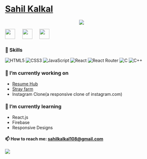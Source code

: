 <p align="center" color="black">
  <a href="https://sahilkalkal.com">
    <h1>Sahil Kalkal</h1>
    </a>
</p>


<p align="center">
  <!-- Typing SVG by DenverCoder1 - https://github.com/DenverCoder1/readme-typing-svg -->
  <a href="https://github.com/DenverCoder1/readme-typing-svg">
    <img src="https://readme-typing-svg.demolab.com/?lines=Front%20End%20Web%20Developer;I%20use%20react.js&font=Fira%20Code&center=true&width=440&height=45&color=blue&vCenter=true&pause=1000&size=22" /></a>
</p>

<!-- Social icons section -->

  [<img height="33px" src="https://github.com/sahilkalkal/social-icons/blob/master/SVG/Color/Instagram.svg"></img>](https://www.instagram.com/sahil.kalkal_)
   &#8287;&#8287;&#8287;&#8287;
[<img height="33px" src="https://github.com/sahilkalkal/social-icons/blob/master/SVG/Color/LinkedIN.svg"></img>](https://www.linkedin.com/in/sahil810/)
 &#8287;&#8287;&#8287;&#8287;
[<img height="33px" src="https://github.com/sahilkalkal/social-icons/blob/master/SVG/Color/Twitter.svg"></img>](https://twitter.com/sahilkalkal_)





### 🚀 Skills 
![HTML5](https://img.shields.io/badge/html5-%23E34F26.svg?style=for-the-badge&logo=html5&logoColor=white)
![CSS3](https://img.shields.io/badge/css3-%231572B6.svg?style=for-the-badge&logo=css3&logoColor=white)
![JavaScript](https://img.shields.io/badge/javascript-%23323330.svg?style=for-the-badge&logo=javascript&logoColor=%23F7DF1E)
![React](https://img.shields.io/badge/react-%2320232a.svg?style=for-the-badge&logo=react&logoColor=%2361DAFB)
![React Router](https://img.shields.io/badge/React_Router-CA4245?style=for-the-badge&logo=react-router&logoColor=white)
![C](https://img.shields.io/badge/c-%2300599C.svg?style=for-the-badge&logo=c&logoColor=white)
![C++](https://img.shields.io/badge/c++-%2300599C.svg?style=for-the-badge&logo=c%2B%2B&logoColor=white)





 ### 🔭 I’m currently working on
 - [Resume Hub](https://sahilkalkal.github.io/resume-hub)
 - [Stray farm](https://sahilkalkal.github.io/strayfarm)
 - Instagram Clone(a responsive clone of instagram.com)
### 🌱 I’m currently learning
- React.js
- Firebase
- Responsive Designs

 #### 📫 How to reach me: sahilkalkal108@gmail.com






![](https://komarev.com/ghpvc/?username=sahilkalkal)


